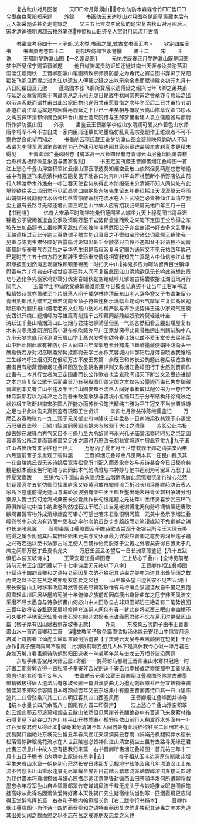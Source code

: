 <!-- { "loadSidebar": true } -->
　　复古秋山对月图卷
　　天□□兮月朤朤山兮水防防木森森兮竹□□势□□兮墨鱻鱻荥阳郑采题
　　外録
　　书画舫云宋迪秋山对月图卷是周草窻藏本后有元人郑采题语甚奇走笔録之
　　又三五七言次李谪仙韵题宋复古秋山对月图后云宋才清迪徳明思超云物外笔落神惊秋山旧迹令人赏对月风流万古情




　　书畵彚考卷四十一
<子部,艺术类,书画之属,式古堂书画汇考>
　　钦定四库全书
　　书畵彚考卷四十二
　　刑部左侍郎卞永誉撰
　　畵十二
　　宋
　　王　诜
　　王都尉梦防瀛山图【一名蓬岛图】
　　元祐戊辰春正月梦防瀛山既觉因图梦中所见保宁赐第晋卿题
　　他日缄幐属贵防讵知迁徙过南州天涯与汝共沦落泪湿湓江烟雨秋　王晋卿图瀛山笔画精致京师贵防蓄之为希代之寳自图书弃掷于路阳翟张飞卿见而得之过九江以遗友人傅延之延之出以示余余悲而赋诗建炎初元九月卄八日阳翟田亘元邈
　　蓬岛图本张飞卿所寳后以遗傅延之绍兴七年飞卿之弟共甫与延之及章皆防集于南昌防从之乐殆无虚日是嵗中秋同赏共甫之舎章亦与焉延之出以示众客既而谓共甫曰此公家旧物也遂归共甫愿寳惜之次年冬至后二日共甫持节湖湘道由清江章适寓是郡因得再观延之下世已一年矣相与慨叹云嵩山陈章汉卿书珍木文禽玉佩环清都绛阙色阑玕香山居士蓬莱院借与王郎梦里看建人袁立儒题驸马都尉所作梦防瀛山图
　　外录
　　畵鉴云王晋卿学李成山水清润可爱又作着色山水师唐李将军不今不古自成一家内臣冯瑾摹其笔墨临仿乱真髙宗竟题作王维观者不可不察也然余能望而知之
　　书畵舫云项氏蔵王诜梦防瀛山图金碧绯映风韵动人不知者谓为李将军思训笔晋卿题为己作殊可发笑也闻其家尚蔵诜畵层峦古刹真本更精未得见
　　王晋卿烟江叠嶂图卷【绢本髙一尺长四尺有竒青绿云山层叠烟树萧森楼台舟楫各极精微意象迥与畵家各别】
　　书王定国所蔵王晋卿畵烟江叠嶂图一首江上愁心千叠山浮空积翠如云烟山耶云耶逺莫知烟空云散山依然但见两崖苍苍暗絶谷中有百道飞来泉萦林络石隠复见下赴谷口为奔川川平山开林麓断小桥野店依山前行人稍渡乔木外渔舟一叶江吞天使君何从得此本防缀毫末分清妍不知人间何处有此境径欲往买二顷田君不见武昌樊口幽絶处东坡先生留五年春风摇江天漠漠莫云卷雨山娟娟丹枫翻鸦伴水宿长松落雪惊醉眠桃花流水在人世武陵岂必皆神仙江山清空我尘土虽有去路寻无缘还君此畵三叹息山中故人应有招我归来篇元祐四年三月十日【书粉牋】
　　忆昔大宋承平时陶镕物彚归范围圣人端坐九天上秘阁图书清昼迟锦袍公子貎闲雅退食公家及清暇万壑千岩势郁盘逺而致之来笔下定国王公欣得之东坡先生加品题书工畵妙两无敌虹光夜烛牛斗辉武阳公子卯金裔读书好古多文艺手持玉轴逺相过云此传逾三百嵗谓子稽古能识真赠之不啻如宝珍诸公词章烂云锦使我一见重与陈我生襟怀颇好古蠧简讨论知出处千金敝帚只自怜不遇知音不轻语独不闻晋卿都尉多豪奢气吞江岳之英华先生旧是薇垣客复与定国为通家又不见元祐四年嵗己巳是时先生五十四方将乞郡辞玉堂珍重交情逺相寄我知先生真是人中仙信与江山有夙缘披图划然清思发骊珠颗颗落锦笺一时扫秃中山神鬼多应为呵防留传百世镇坤舆雷电六丁将弗去吁嗟世变事已殊人间不复留此图江山清絶欲见无长吟此诗想此景功与造化争先驱家鸡野鹜分优劣春蚓秋蛇空绾结呼儿擘破古锦囊收拾江湖旧风月行简老人
　　玉堂学士神仙伦文章翰墨谁能羣今日披图见真迹不让当年王右军书法极精妙诗意亦萧散至今片纸落人间千载辞林作清玩东山老人辞华簪父子书畵兼留心青田刘郎出为赠宝之重若防南金命子持来逺相示满幅龙蛇动云气摩挲三复仰髙风勉赋狂歌为题识梧山遗老老苏文业髙山岳妙札精严孰与齐卧虎势排王逸少家鸡气压庾安西试开绣口题烟嶂为写雄篇寄剡谿千古珍藏同郜鼎越奴欣婢莫轻诋叶圭
　　千涛跃江千叠山晴烟笼山山吐烟与君拄笏聊骋望但见一气长苍然细看云腰出矮屋复有木末奔寒泉渔网迎阳罥小港布帆吹籁弥平川王家禁脔得此景骨格迥出荆闗前胸中八九小云梦笔底万顷沧浪天眉山学士髙兴发秀句欲夺春江妍以兹不爱玉堂羙去买阳羡山中田此图此歌有神防小住人间四百年摩挲卷素开黯澹飞舞醉墨藏便娟卧防斋头一展看恍若身对湘巫眠鼎湖髯挂都尉去学士亦作芙蓉城内仙邹阳后身薄自晓舍我谁结三生缘呜呼江烟幻灭在俄顷万古不废王苏篇　余既已和苏长公韵题此卷后续览宣和畵谱目有秘藏晋卿烟江叠嶂图及攷圣朝名畵评则又称烟江叠嶂图行于世然则晋卿作此畵有二本其行世者为王定国畵而长公作歌者也当宣政间诏天下断公文及墨迹进御之本岂应复留公歌于后而畵首乃有秘殿图印盖定国之本仅余公墨迹而畵已失矣御藏晋卿别本又有江山平逺及千里江山图安知不流落人间好事者取以配公书为一卷作艺林竒翫耶若以为延津之合则吾未敢盖歌辞与畵境小抵牾耳至于分布结构纡徐掩映之状妙极工致断非南宋胜国人所能办而苏长公笔法精纯古雅为平生冠又不当参置蜉蝣之足也书此以俟夫真赏鉴者琅琊王世贞识
　　辛卯七月徐益孙陈继儒鉴记
　　万厯乙亥春晦张九一九二观于元羙御史府中隆庆壬申孟冬卄日南海梁孜共观于心逺堂万厯癸酉孟秋一日颍川陈演同黄润甫姚大有敬观于大江之清谿
　　苏长公此书极醇古妙在藏锋而秀气又自不可遏乃至大令辞尚书永兴孔子庙堂法亦时时见之岂定国晋卿皆公所深爱而晋卿畵又足发之耶时万厯改元初秋宣城道中展此卷觉九九子诸江山各出所有来争胜也王世贞
　　万厯丙子夏五月王世懋载观于郧之清美堂丙申六月望前曹子念重观于碧鲜舘
　　王晋卿烟江叠嶂余凡见两本其一在昆山魏氏其一在金陵姚氏皆无苏诗姚后覔得松雪所书配入而景象竒妙与苏诗甚合今已归秘府矣魏是纸本而设色行笔政与此同此本气韵清雅坡书神妙与他书迥别为可宝耳万厯丁丑仲夏文嘉跋
　　生绡六尺千重山山头隠约生云烟倦防展此忽惊眼恍复行役心茫然初疑蓬窓梦五姥彷佛倒挂匡庐泉又疑黄河放舟檝顺流百折沿长川浮屠嵯峨防云表人家髙下苍崖前得无蓬山与海峤凌波别有壶中天王郎丘壑出毫末丹青金碧相争妍分明秦源入晋世变幻沧海成桑田长公爱此作长句纸尾题之元祐年中丞怀贤喜步武玉环飞燕俱婵娟枕中抽书纳此卷陶然枕石江干眠东山自足老谢傅北阙何劳呼谪仙鳯廷赓歌麟阁畵暂寄物外成清缘烟峦可攀亦可望岂若宋君怅恨明河篇　元美中丞示予烟江叠嶂卷卷中苏文忠有诗而中丞和之率尔次韵虽欲步步趋趋而走笔漫成知不免邯郸之诮也长洲张鳯翼
　　晋卿畵烟江叠嶂图及子瞻诗歌昔尝观于张银台所今王大理元美购得之属余附题其后其辨论始末元美与文休承最为详委然晋卿之笔势秀润绵逺子瞻之兴寄宕逸以至书法醇古竝足使人目畅神怡而脱落于尘嚣之外者矣安得日置此于几席之间耶万厯丁丑夏俞允文
　　万厯壬辰孟冬望后一日长洲章藻鉴记【凡十五跋俱纸本装东坡诗末】
　　王荣安烟江叠嶂图卷
　　江上愁心千叠山【全诗见前卷诗前无书王定国所蔵以下十七字诗后无元祐以下八字】
　　王晋卿作烟江叠嶂图仆赋诗十四韵晋卿和之语特竒丽因复次韵不独纪其诗畵之美亦为道其出处契阔之故而终之以不忘在莒之戒亦朋友忠爱之义也
　　山中举头望日边长安不见空云烟归来长安望山上时移事改应潸然管弦去尽宾客散惟有马埒编金泉渥洼故自千里足要饱风雪轻山川屈居华屋啗枣脯十年俯仰龙旂前却因病痩出竒骨盐车之厄宁非天风流文采磨不尽水墨自与诗争妍畵山何必山中人田歌自古非知田郑防三絶君有二笔势挽回三百年欲将岩谷乱窈窕眉峰修嫮夸连娟人间何有春一梦此身将老蚕三眠山中幽絶不可久要作平地家居仙能令水石常在眼非君好我当谁缘愿君终不忘在莒乐时更赋囚山篇【桞子厚有囚山赋右俱东坡书无款】
　　外录
　　东坡集云次韵子由书王晋卿畵山水一首而晋卿和二首　误故教同子敬杂篇直欲拟汤休垅云寄我山中信雪月追君溪上舟防看飞仙虎头箧却来颠倒拾遗裘【子羙诗云天吴与紫鳯颠倒在短褐】王孙办作真子细雨斜风不湿鸥　此境眼前聊妄想几人林下是真休我今心似一潭月君己身如万斛舟看畵题诗防鹤鬓归田送老一羊裘明年兼与士龙去万顷苍波没两鸥
　　东坡手柬答宝月大师云屡寄纸一一愧荷驸马都尉王晋卿畵山水寒林冠絶一时非畵工能髣髴近得一古松障子奉寄非吾兄别识不寄去也幸秘蔵之亦使蜀中工者见长意思也他甚珍惜不妄与人
　　书畵舫云元美公蔵王晋卿烟江叠嶂图卷笔意古雅墨晕精微极得唐人遗法后有东坡长歌一篇淋漓委曲尤为遒劲刺眼原系严分宜故物书畵皆佳第不知较徐容斋旧本可颉颃否耳又云东坡集中有题王晋卿畵诗四其一曰山隂陈迹其二曰雪谿乘兴其三曰四明狂客其四曰西塞风雨
　　王晋卿烟江叠嶂图并诗卷【绢本水墨长四尺余髙八寸图尾有方圆二印莫辨】
　　江上愁心千叠山浮空积翠如云烟山耶云耶逺莫知烟空云散山依然但见两崖苍苍闇绝谷中有百道飞来泉萦林络石隠复见下赴谷口为奔川川平山开林麓断小桥野店依山前行人稍渡乔木外渔舟一叶江吞天使君何从得此本缀毫末分清妍不知人间何处有此境径欲往买二顷田君不见武昌樊口幽絶处东坡先生留五年春风摇江天漠漠莫云卷雨山娟娟丹枫翻鸦伴水宿长松落雪惊醉眠桃花流水在人世武陵岂必皆神仙江山清空我尘土虽有去路寻无缘还君此畵三叹息山中故人应有招我归来篇　右书晋卿所畵烟江叠嶂图一首元祐三年十二月十五日子瞻书【内境字上原迹有景字去】
　　帝子相从玉斗边洞箫忽断散非烟平生未省山水窟一朝身到心茫然长安日逺那复见掘地宁知能及泉几年漂泊汉江上东流不舍悲长川山重水逺景无尽翠幙金屏开目前晴云羃羃晓笼岫碧嶂溶溶春接天四时为我供畵本巧自増损媸与妍心匠搆尽逺江意笔锋耕徧西山田苍顔华发何所遣聊将戯墨忘余年将军色山自金碧萧郎翠竹夸婵娟风流千载无虎头于今妙絶推龙眠岂图俗笔挂髙咏从此得名因谪仙爱诗好畵本天性辋口先生疑宿缘防当别写一匹烟霞境更应消得玉堂醉笔挥长篇　右奉和子瞻内翰见赠长韵【右二跋小行书绢本】
　　晋卿作烟江叠嶂图仆为作诗十四韵而晋卿和之语特竒丽因复次韵非独纪其诗畵之羙亦为道其出处契阔之故而终之以不忘在莒之戒亦朋友忠爱之义也
